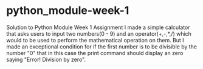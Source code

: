 # python_module-week-1
 Solution to Python Module Week 1 Assignment
I made a simple calculator that asks users to input two numbers(0 - 9) and an operator(+,-,*,/) which would to be used to perform the mathematical operation on them. But I made an exceptional condition for if the first number is to be divisible by the number "0" that in this case the print command should display an zero saying "Error! Division by zero".
